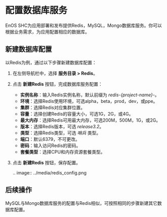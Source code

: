 # 配置数据库服务

EnOS SHC为应用部署和发布提供Redis，MySQL，Mongo数据库服务。你可以根据业务需求，为应用配置相应的数据库。

## 新建数据库配置

以Redis为例，通过以下步骤新建数据库配置：

1. 在左侧导航栏中，选择 **服务目录 > Redis**。

2. 点击 **新建Redis** 按钮，完成数据库服务配置：

   - **实例名称**：输入Redis实例名称，默认前缀为 *redis-{project-name}-*。
   - **环境**：选择Redis使用环境，可选alpha，beta，prod，dev，或ppe。
   - **集群**：选择Redis对应集群位置。
   - **容量**：选择创建Redis的容量大小，可选1G，2G，或4G。
   - **最大内存**：选择Redis可用最大内存，可选200M，500M，1G，或2G。
   - **版本**：选择Redis版本，可选 *release3.2*。
   - **类型**：选择Redis类型，可选 *哨兵* 类型。
   - **端口**：默认6379，不可更改。
   - **密码**：输入访问Redis的密码。
   - **套餐类型**：选择CPU和内存资源套餐类型。

3. 点击 **新建Redis** 按钮，保存配置。

   .. image:: ../media/redis_config.png

## 后续操作

MySQL与Mongo数据库服务的配置与Redis相似，可按照相同的步骤新建其它数据库配置。

<!--end-->